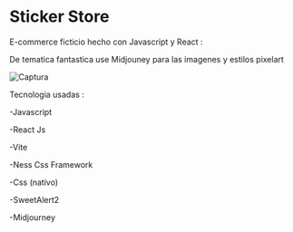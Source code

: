 # Sticker Store 

E-commerce ficticio hecho con Javascript y React : 

De tematica fantastica use Midjouney para las imagenes y estilos pixelart 

![Captura](https://github.com/EmanuelIniguez/stickerstore.github.io/assets/84642858/41b19040-5a33-45f3-8ade-5bbd63d46091) 

Tecnologia usadas : 

-Javascript

-React Js 

-Vite 


-Ness Css Framework 

-Css (nativo)

-SweetAlert2 

-Midjourney
